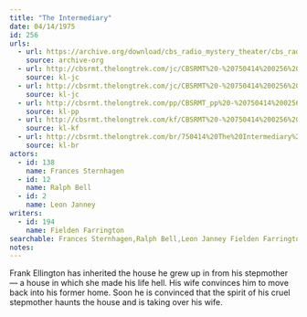 ```yaml
---
title: "The Intermediary"
date: 04/14/1975
id: 256
urls: 
  - url: https://archive.org/download/cbs_radio_mystery_theater/cbs_radio_mystery_theater-0251-0300.zip/cbs_radio_mystery_theater-0251-0300%2Fcbsrmt_0256_the_intermediary.mp3
    source: archive-org
  - url: http://cbsrmt.thelongtrek.com/jc/CBSRMT%20-%20750414%200256%20Intermediary%20vbr%20fb_jc.mp3
    source: kl-jc
  - url: http://cbsrmt.thelongtrek.com/jc/CBSRMT%20-%20750414%200256%20The%20Intermediary%20vbr%20fb_jc.mp3
    source: kl-jc
  - url: http://cbsrmt.thelongtrek.com/pp/CBSRMT_pp%20-%20750414%200256%20The%20Intermediary.mp3
    source: kl-pp
  - url: http://cbsrmt.thelongtrek.com/kf/CBSRMT%20-%20750414%200256%20The%20Intermediary_kf.mp3
    source: kl-kf
  - url: http://cbsrmt.thelongtrek.com/br/750414%20The%20Intermediary%20-%20WOR.mp3
    source: kl-br
actors:  
  - id: 138
    name: Frances Sternhagen  
  - id: 12
    name: Ralph Bell  
  - id: 2
    name: Leon Janney
writers:  
  - id: 194
    name: Fielden Farrington
searchable: Frances Sternhagen,Ralph Bell,Leon Janney Fielden Farrington
notes:  
---
```

Frank Ellington has inherited the house he grew up in from his stepmother — a house in which she made his life hell. His wife convinces him to move back into his former home. Soon he is convinced that the spirit of his cruel stepmother haunts the house and is taking over his wife.
